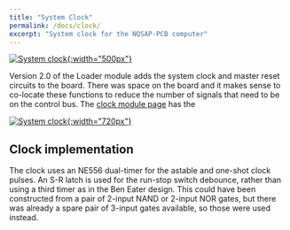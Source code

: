 ```yaml
---
title: "System Clock"
permalink: /docs/clock/
excerpt: "System clock for the NQSAP-PCB computer"
---
```


[![System clock](../../assets/images/loader-board.png "System clock"){:width="500px"}](../../assets/images/loader-board.png)

Version 2.0 of the Loader module adds the system clock and master reset circuits to the
board.  There was space on the board and it makes sense to co-locate these functions to
reduce the number of signals that need to be on the control bus.  The
[clock module page]() has the


[![System clock](../../assets/images/loader-schematic.png "System clock"){:width="720px"}](../../assets/images/loader-schematic.png)


## Clock implementation

The clock uses an NE556 dual-timer for the astable and one-shot clock pulses.  An S-R latch
is used for the run-stop switch debounce, rather than using a third timer as in the Ben
Eater design.  This could have been constructed from a pair of 2-input NAND or 2-input NOR
gates, but there was already a spare pair of 3-input gates available, so those were used
instead.
